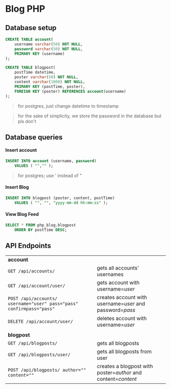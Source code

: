 # Blog PHP

## Database setup
```SQL
CREATE TABLE account(
    username varchar(50) NOT NULL, 
    password varchar(50) NOT NULL,
    PRIMARY KEY (username)
);

CREATE TABLE blogpost(
    postTime datetime,
    poster varchar(50) NOT NULL,
    content varchar(1000) NOT NULL,
    PRIMARY KEY (postTime, poster),
    FOREIGN KEY (poster) REFERENCES account(username)
);
```
> for postgres, just change datetime to timestamp

> for the sake of simplicity, we store the password in the database but pls don't

## Database queries
#### Insert account
```SQL
INSERT INTO account (username, password) 
    VALUES ( "","" );
```

> for postgres; use ' instead of "

#### Insert Blog
```SQL
INSERT INTO blogpost (poster, content, postTime) 
    VALUES ( "", "", "yyyy-mm-dd hh:mm:ss" );
```

#### View Blog Feed
```SQL
SELECT * FROM php_blog.blogpost 
    ORDER BY postTime DESC;
```

## API Endpoints
|||
|-|-|
|**account**||
|`GET /api/accounts/`|gets all accounts' usernames|
|`GET /api/account/user/`|gets account with username=*user*|
|`POST /api/accounts/ username="user" pass="pass" confirmpass="pass"`|creates account with username=*user* and password=*pass*|
|`DELETE /api/account/user/`|deletes account with username=*user*|
|||
|**blogpost**||
|`GET /api/blogposts/`|gets all blogposts|
|`GET /api/blogposts/user/`|gets all blogposts from user|
|`POST /api/blogposts/ author="" content=""`|creates a blogpost with<br>poster=*author* and<br>content=*content*|